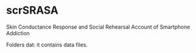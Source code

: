 # scrSRASA
Skin Conductance Response and Social Rehearsal Account of Smartphone Addiction


Folders
dat: it contains data files.
